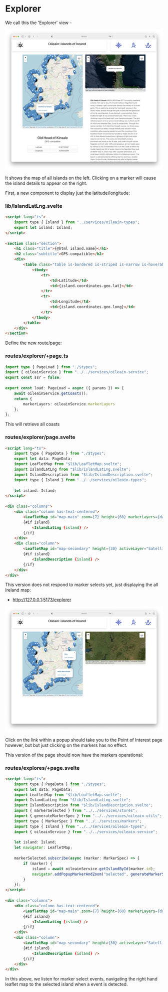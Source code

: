 # Explorer

We call this the 'Explorer' view -

![](img/09.png)

It shows the map of all islands on the left. Clicking on a marker will cause the island details to appear on the right.

First, a new component to display just the latitude/longitude:

### lib/IslandLatLng.svelte

~~~html
<script lang="ts">
	import type { Island } from "../services/oileain-types";
	export let island: Island;
</script>

<section class="section">
	<h1 class="title">{@html island.name}</h1>
	<h2 class="subtitle">GPS-compatible</h2>
	<div>
		<table class="table is-bordered is-striped is-narrow is-hoverable is-fullwidth">
			<tbody>
				<tr>
					<td>Latitude</td>
					<td>{island.coordinates.geo.lat}</td>
				</tr>
				<tr>
					<td>Longitude</td>
					<td>{island.coordinates.geo.long}</td>
				</tr>
			</tbody>
		</table>
	</div>
</section>
~~~

Define the new route/page:

### routes/explorer/+page.ts

~~~typescript
import type { PageLoad } from "./$types";
import { oileainService } from "../../services/oileain-service";
export const ssr = false;

export const load: PageLoad = async ({ params }) => {
	await oileainService.getCoasts();
	return {
		markerLayers: oileainService.markerLayers
	};
};
~~~

This will retrieve all coasts

### routes/explorer/page.svelte

~~~html
<script lang="ts">
	import type { PageData } from "./$types";
	export let data: PageData;
	import LeafletMap from "$lib/LeafletMap.svelte";
	import IslandLatLng from "$lib/IslandLatLng.svelte";
	import IslandDescription from "$lib/IslandDescription.svelte";
	import type { Island } from "../../services/oileain-types";

	let island: Island;
</script>

<div class="columns">
	<div class="column has-text-centered">
		<LeafletMap id="map-main" zoom={7} height={60} markerLayers={data.markerLayers} />
		{#if island}
			<IslandLatLng {island} />
		{/if}
	</div>
	<div class="column">
		<LeafletMap id="map-secondary" height={30} activeLayer="Satellite" />
		{#if island}
			<IslandDescription {island} />
		{/if}
	</div>
</div>
~~~

This version does not respond to marker selects yet, just displaying the all Ireland map:

- http://127.0.0.1:5173/explorer

![](img/10.png)

Click on the link within a popup should take you to the Point of Interest page however, but but just clicking on the markers has no effect.

This version of the page should now have the markers operational:

### routes/explores/+page.svelte

~~~html
<script lang="ts">
	import type { PageData } from "./$types";
	export let data: PageData;
	import LeafletMap from "$lib/LeafletMap.svelte";
	import IslandLatLng from "$lib/IslandLatLng.svelte";
	import IslandDescription from "$lib/IslandDescription.svelte";
	import { markerSelected } from "../../services/stores";
	import { generateMarkerSpec } from "../../services/oileain-utils";
	import type { MarkerSpec } from "../../services/markers";
	import type { Island } from "../../services/oileain-types";
	import { oileainService } from "../../services/oileain-service";

	let island: Island;
	let navigator: LeafletMap;

	markerSelected.subscribe(async (marker: MarkerSpec) => {
		if (marker) {
			island = await oileainService.getIslandById(marker.id);
			navigator.addPopupMarkerAndZoom("selected", generateMarkerSpec(island));
		}
	});
</script>

<div class="columns">
	<div class="column has-text-centered">
		<LeafletMap id="map-main" zoom={7} height={60} markerLayers={data.markerLayers} />
		{#if island}
			<IslandLatLng {island} />
		{/if}
	</div>
	<div class="column">
		<LeafletMap id="map-secondary" height={30} activeLayer="Satellite" bind:this={navigator} />
		{#if island}
			<IslandDescription {island} />
		{/if}
	</div>
</div>
~~~

In this above, we listen for marker select events, navigating the right hand leaflet map to the selected island when a event is detected.

